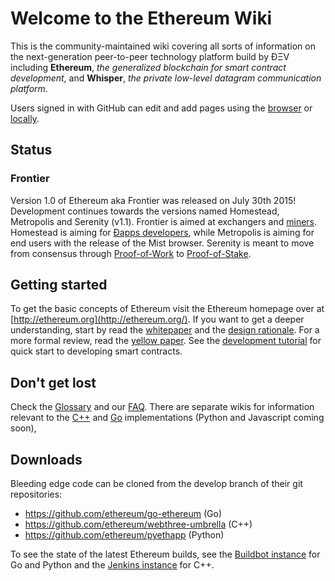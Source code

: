# Welcome to the Ethereum Wiki


This is the community-maintained wiki covering all sorts of information on the next-generation peer-to-peer technology platform build by ÐΞV including **Ethereum**, _the generalized blockchain for smart contract development_, and **Whisper**, _the private low-level datagram communication platform_.

Users signed in with GitHub can edit and add pages using the [browser](https://help.github.com/articles/editing-wiki-pages-via-the-online-interface) or [locally](https://help.github.com/articles/adding-and-editing-wiki-pages-locally).

## Status 

### Frontier

Version 1.0 of Ethereum aka Frontier was released on July 30th 2015! Development continues towards the versions named Homestead, Metropolis and Serenity (v1.1). Frontier is aimed at exchangers and [miners](https://github.com/ethereum/wiki/wiki/Mining). Homestead is aiming for [Ðapps developers](https://github.com/ethereum/wiki/wiki/Dapp-Developer-Resources), while Metropolis is aiming for end users with the release of the Mist browser. Serenity is meant to move from consensus through [Proof-of-Work](https://github.com/ethereum/wiki/wiki/Ethash) to [Proof-of-Stake](https://blog.ethereum.org/2015/08/01/introducing-casper-friendly-ghost/).

## Getting started
To get the basic concepts of Ethereum visit the Ethereum homepage over at [http://ethereum.org](http://ethereum.org/). If you want to get a deeper understanding, start by read the [whitepaper](https://github.com/ethereum/wiki/wiki/White-Paper) and the [design rationale](https://github.com/ethereum/wiki/wiki/Design-Rationale). For a more formal review, read the [yellow paper](http://gavwood.com/Paper.pdf). See the [development tutorial](https://github.com/ethereum/wiki/wiki/Ethereum-Development-Tutorial) for quick start to developing smart contracts.

## Don't get lost
Check the [Glossary](https://github.com/ethereum/wiki/wiki/Glossary) and our [FAQ](https://github.com/ethereum/wiki/wiki/FAQ). There are separate wikis for information relevant to the [C++](https://github.com/ethereum/webthree-umbrella/wiki) and [Go](https://github.com/ethereum/go-ethereum/wiki) implementations (Python and Javascript coming soon),

## Downloads
Bleeding edge code can be cloned from the develop branch of their git repositories:
- https://github.com/ethereum/go-ethereum (Go)
- https://github.com/ethereum/webthree-umbrella (C++)
- https://github.com/ethereum/pyethapp (Python)

To see the state of the latest Ethereum builds, see the [Buildbot instance](http://build.ethdev.com/console) for Go and Python and the [Jenkins instance](http://52.28.164.97/) for C++.